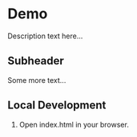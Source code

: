 # Demo 

Description text here...

## Subheader 

Some more text...

## Local Development

1. Open index.html in your browser.  